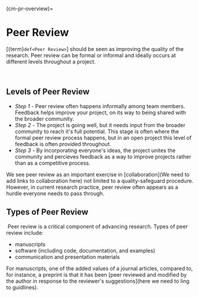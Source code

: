 (cm-pr-overview)=

# Peer Review

[{term}`def<Peer Review>`] should be seen as improving the quality of the research. 
Peer review can be formal or informal and ideally occurs at different levels throughout a project.

​
## Levels of Peer Review
* *Step 1* - Peer review often happens informally among team members.
Feedback helps improve your project, on its way to being shared with the broader community.​
* *Step 2* - The project is going well, but it needs input from the broader community to reach it's full potential.
This stage is often where the formal peer review process happens, but in an open project this level of feedback is often provided throughout.​
* *Step 3* - By incorporating everyone's ideas, the project unites the community and percieves feedback as a way to improve projects rather than as a competitive process.

We see peer review as an important exercise in [collaboration](We need to add links to collaboration here) not limited to a quality-safeguard procedure.
However, in current research practice, peer review often appears as a hurdle everyone needs to pass through.

## Types of Peer Review
​
Peer review is a critical component of advancing research. Types of peer review include:
* manuscripts
* software (including code, documentation, and examples)
* communication and presentation materials


For manuscripts, one of the added values of a journal articles, compared to, for instance, a preprint is that it has been [peer reviewed and modified by the author in response to the reviewer's suggestions](here we need to ling to guidlines). 


